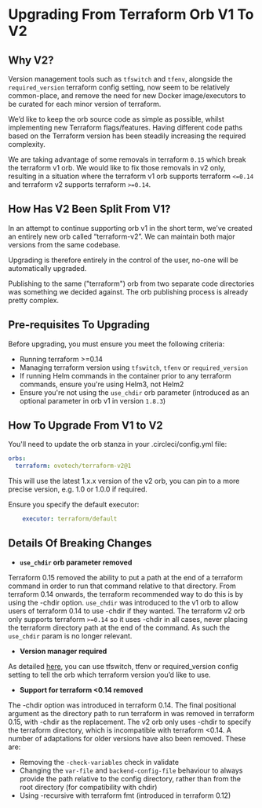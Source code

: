 # Upgrading From Terraform Orb V1 To V2

## Why V2?

Version management tools such as `tfswitch` and `tfenv`, alongside the
`required_version` terraform config setting, now seem to be relatively
common-place, and remove the need for new Docker image/executors to be curated
for each minor version of terraform.

We’d like to keep the orb source code as simple as possible, whilst implementing
new Terraform flags/features. Having different code paths based on the Terraform
version has been steadily increasing the required complexity.

We are taking advantage of some removals in terraform `0.15` which
break the terraform v1 orb. We would like to fix those removals in v2 only,
resulting in a situation where the terraform v1 orb supports terraform `<=0.14`
and terraform v2 supports terraform `>=0.14`.

## How Has V2 Been Split From V1?

In an attempt to continue supporting orb v1 in the short term, we’ve created an
entirely new orb called “terraform-v2”. We can maintain both major versions
from the same codebase.

Upgrading is therefore entirely in the control of the user, no-one will be 
automatically upgraded.

Publishing to the same ("terraform") orb from two separate code directories
was something we decided against. The orb publishing process is already pretty
complex.

## Pre-requisites To Upgrading

Before upgrading, you must ensure you meet the following criteria:

- Running terraform >=0.14
- Managing terraform version using `tfswitch`, `tfenv` or `required_version`
- If running Helm commands in the container prior to any terraform commands,
ensure you're using Helm3, not Helm2
- Ensure you're not using the `use_chdir` orb parameter (introduced as an
optional parameter in orb v1 in version `1.8.3`)

## How To Upgrade From V1 to V2

You'll need to update the orb stanza in your .circleci/config.yml file:

```yaml
orbs:
  terraform: ovotech/terraform-v2@1
```

This will use the latest 1.x.x version of the v2 orb, you can pin to a more
precise version, e.g. 1.0 or 1.0.0 if required.

Ensure you specify the default executor:

```yaml
    executor: terraform/default
```

## Details Of Breaking Changes

- **`use_chdir` orb parameter removed**

Terraform 0.15 removed the ability to put a path at the end of a terraform
command in order to run that command relative to that directory. From terraform
0.14 onwards, the terraform recommended way to do this is by using the -chdir
option. `use_chdir` was introduced to the v1 orb to allow users of terraform
0.14 to use -chdir if they wanted. The terraform v2 orb only supports terraform
`>=0.14` so it uses -chdir in all cases, never placing the terraform directory
path at the end of the command. As such the `use_chdir` param is no longer
relevant.


- **Version manager required**

As detailed [here](README.md#specifying-a-terraform-version), you can use
tfswitch, tfenv or required_version config setting to tell the orb which
terraform version you’d like to use.


- **Support for terraform <0.14 removed**

The -chdir option was introduced in terraform 0.14. The final positional
argument as the directory path to run terraform in was removed in terraform
0.15, with -chdir as the replacement. The v2 orb only uses -chdir to specify
the terraform directory, which is incompatible with terraform <0.14. A number
of adaptations for older versions have also been removed. These are: 
- Removing the `-check-variables` check in validate
- Changing the `var-file` and `backend-config-file` behaviour to always provide
the path relative to the config directory, rather than from the root directory
(for compatibility with chdir)
- Using -recursive with terraform fmt (introduced in terraform 0.12)
